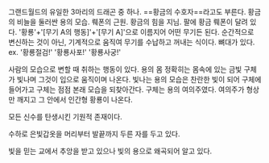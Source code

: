 그랜드월드의 유일한 3마리의 드래곤 중 하나. ==황금의 수호자==라고도 부른다.
황금의 비늘을 둘러싼 용의 모습.
뤠폰의 근원. 황금의 힘을 지님.
팔에 황금 뤠폰이 달려 있다. '황룡'+'\[무기 A의 행동\]'+'\[무기 A\]'으로 이름지어 어떤 무기든 된다. 순간적으로 변신하는 것이 아닌, 기계적으로 움직여 무기를 수납하고 꺼내는 식이다. 뼈대가 있다.
ex. '황룡절검!' '황룡사포!' '황룡사궁!'

사람의 모습으로 변할 때 취하는 행동이 있다. 용의 몸 정확히는 몸속에 있는 금빛 구체가 빛나며 그것이 입으로 움직이며 나온다. 빛나는 용의 모습은 찬란한 빛이 되어 구체에 들어가고 구체는 점점 본래 모습을 되찾아간다. 구체는 용의 여의주였다. 여의주가 형상만 깨지고 그 안에서 인간형 황룡이 나온다.

모든 신수를 탄생시킨 기원적 존재이다.

수하로 은빛갑옷을 머리부터 발끝까지 두른 자를 두고 있다.

빛을 믿는 교에서 추앙을 받고 있으나 빛의 용으로 왜곡되어 알고 있다.